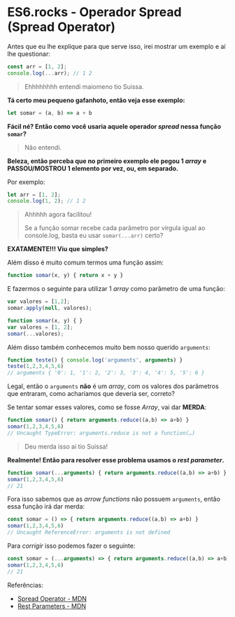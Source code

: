 # ES6.rocks - Operador Spread (Spread Operator)

Antes que eu lhe explique para que serve isso, irei mostrar um exemplo e aí lhe questionar:

```js
const arr = [1, 2];
console.log(...arr); // 1 2
```

> Ehhhhhhhh entendi maiomeno tio Suissa.

**Tá certo meu pequeno gafanhoto, então veja esse exemplo:**

```js
let somar = (a, b) => a + b
```

**Fácil né? Então como você usaria aquele operador *spread* nessa função `somar`?**

> Não entendi.

**Beleza, então perceba que no primeiro exemplo ele pegou 1 *array* e PASSOU/MOSTROU 1 elemento por vez, ou, em separado.**

Por exemplo:

```js
let arr = [1, 2];
console.log(1, 2); // 1 2
```

> Ahhhhh agora facilitou!
> 
> Se a função somar recebe cada parâmetro por vírgula igual ao console.log, basta eu usar `somar(...arr)` certo?

**EXATAMENTE!!! Viu que simples?**

Além disso é muito comum termos uma função assim:

```js
function somar(x, y) { return x + y }
```

E fazermos o seguinte para utilizar 1 *array* como parâmetro de uma função: 

```js
var valores = [1,2];
somar.apply(null, valores);
```

```js
function somar(x, y) { }
var valores = [1, 2];
somar(...valores);
```

Além disso também conhecemos muito bem nosso querido `arguments`:

```js
function teste() { console.log('arguments', arguments) }
teste(1,2,3,4,5,6)
// arguments { '0': 1, '1': 2, '2': 3, '3': 4, '4': 5, '5': 6 }
```

Legal, então o `arguments` **não** é um *array*, com os valores dos parâmetros que entraram, como acharíamos que deveria ser, correto?

Se tentar somar esses valores, como se fosse *Array*, vai dar **MERDA**:

```js
function somar() { return arguments.reduce((a,b) => a+b) }
somar(1,2,3,4,5,6)
// Uncaught TypeError: arguments.reduce is not a function(…)
```

> Deu merda isso aí tio Suissa!

**Realmente! Então para resolver esse problema usamos o *rest parameter*.**

```js
function somar(...arguments) { return arguments.reduce((a,b) => a+b) }
somar(1,2,3,4,5,6)
// 21
```

Fora isso sabemos que as *arrow functions* não possuem `arguments`, então essa função irá dar merda:

```js
const somar = () => { return arguments.reduce((a,b) => a+b) }
somar(1,2,3,4,5,6)
// Uncaught ReferenceError: arguments is not defined
```

Para *corrigir* isso podemos fazer o seguinte:

```js
const somar = (...arguments) => { return arguments.reduce((a,b) => a+b) }
somar(1,2,3,4,5,6)
// 21
```

Referências:

- [Spread Operator - MDN](https://developer.mozilla.org/pt-BR/docs/Web/JavaScript/Reference/Operators/Spread_operator)
- [Rest Parameters - MDN](https://developer.mozilla.org/pt-BR/docs/Web/JavaScript/Reference/Functions/rest_parameters)